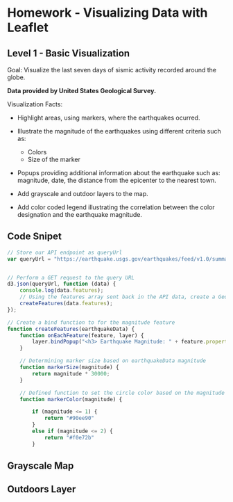 
# Homework - Visualizing Data with Leaflet

## Level 1 - Basic Visualization 

Goal: Visualize the last seven days of sismic activity recorded around the globe.

**Data provided by United States Geological Survey.**

Visualization Facts:
* Highlight areas, using markers, where the earthquakes ocurred.

* Illustrate the magnitude of the earthquakes using different criteria such as:
    * Colors
    * Size of the marker
    
* Popups providing additional information about the earthquake such as: magnitude, date, the distance from the epicenter to the nearest town.

* Add grayscale and outdoor layers to the map.

* Add color coded legend illustrating the correlation between the color designation and the earthquake magnitude.

## Code Snipet 

```js
// Store our API endpoint as queryUrl
var queryUrl = "https://earthquake.usgs.gov/earthquakes/feed/v1.0/summary/all_week.geojson";


// Perform a GET request to the query URL
d3.json(queryUrl, function (data) {
    console.log(data.features);
    // Using the features array sent back in the API data, create a GeoJSON layer and add it to the map
    createFeatures(data.features);
});

// Create a bind function to for the magnitude feature
function createFeatures(earthquakeData) {
    function onEachFeature(feature, layer) {
        layer.bindPopup("<h3> Earthquake Magnitude: " + feature.properties.mag + "<h3>" + feature.properties.place + "</h3><hr><p>" + new Date(feature.properties.time) + "</p>");
    }

    // Determining marker size based on earthquakeData magnitude
    function markerSize(magnitude) {
        return magnitude * 30000;
    }

    // Defined function to set the circle color based on the magnitude
    function markerColor(magnitude) {

        if (magnitude <= 1) {
            return "#90ee90"
        }
        else if (magnitude <= 2) {
            return "#f0e72b"
        }
```

## Grayscale Map 

## Outdoors Layer 


```python

```
